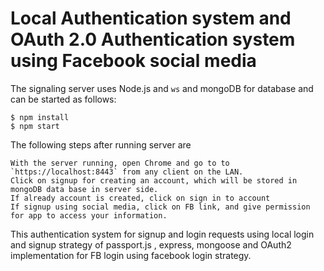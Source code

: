 Local Authentication system and OAuth 2.0 Authentication system using Facebook social media 
=========================

The signaling server uses Node.js and `ws` and mongoDB for database and can be started as 
follows:

```
$ npm install
$ npm start
```
The following steps after running server are
```
With the server running, open Chrome and go to to `https://localhost:8443` from any client on the LAN.
Click on signup for creating an account, which will be stored in mongoDB data base in server side.
If already account is created, click on sign in to account
If signup using social media, click on FB link, and give permission for app to access your information.
```

This authentication system for signup and login requests using local login and signup strategy of passport.js , express, mongoose and OAuth2 implementation for FB login using facebook login strategy.
